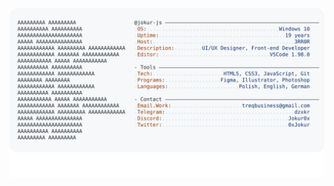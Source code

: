 <a href="https://github.com/jokur-js">
  <picture>
    <source media="(prefers-color-scheme: dark)" srcset="https://raw.githubusercontent.com/jokur-js/jokur-js/refs/heads/main/dark-mode.svg">
    <img alt="Jokur's GitHub Profile README" src="https://raw.githubusercontent.com/jokur-js/jokur-js/refs/heads/main/light-mode.svg">
  </picture>
</a>
